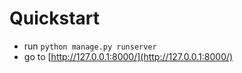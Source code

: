 # Quickstart

- run `python manage.py runserver`
- go to [http://127.0.0.1:8000/](http://127.0.0.1:8000/)